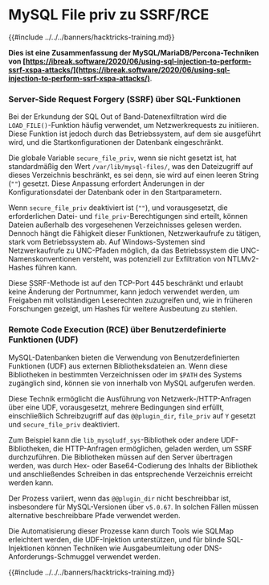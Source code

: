 # MySQL File priv zu SSRF/RCE

{{#include ../../../banners/hacktricks-training.md}}

**Dies ist eine Zusammenfassung der MySQL/MariaDB/Percona-Techniken von [https://ibreak.software/2020/06/using-sql-injection-to-perform-ssrf-xspa-attacks/](https://ibreak.software/2020/06/using-sql-injection-to-perform-ssrf-xspa-attacks/)**.

### Server-Side Request Forgery (SSRF) über SQL-Funktionen

Bei der Erkundung der SQL Out of Band-Datenexfiltration wird die `LOAD_FILE()`-Funktion häufig verwendet, um Netzwerkrequests zu initiieren. Diese Funktion ist jedoch durch das Betriebssystem, auf dem sie ausgeführt wird, und die Startkonfigurationen der Datenbank eingeschränkt.

Die globale Variable `secure_file_priv`, wenn sie nicht gesetzt ist, hat standardmäßig den Wert `/var/lib/mysql-files/`, was den Dateizugriff auf dieses Verzeichnis beschränkt, es sei denn, sie wird auf einen leeren String (`""`) gesetzt. Diese Anpassung erfordert Änderungen in der Konfigurationsdatei der Datenbank oder in den Startparametern.

Wenn `secure_file_priv` deaktiviert ist (`""`), und vorausgesetzt, die erforderlichen Datei- und `file_priv`-Berechtigungen sind erteilt, können Dateien außerhalb des vorgesehenen Verzeichnisses gelesen werden. Dennoch hängt die Fähigkeit dieser Funktionen, Netzwerkaufrufe zu tätigen, stark vom Betriebssystem ab. Auf Windows-Systemen sind Netzwerkaufrufe zu UNC-Pfaden möglich, da das Betriebssystem die UNC-Namenskonventionen versteht, was potenziell zur Exfiltration von NTLMv2-Hashes führen kann.

Diese SSRF-Methode ist auf den TCP-Port 445 beschränkt und erlaubt keine Änderung der Portnummer, kann jedoch verwendet werden, um Freigaben mit vollständigen Leserechten zuzugreifen und, wie in früheren Forschungen gezeigt, um Hashes für weitere Ausbeutung zu stehlen.

### Remote Code Execution (RCE) über Benutzerdefinierte Funktionen (UDF)

MySQL-Datenbanken bieten die Verwendung von Benutzerdefinierten Funktionen (UDF) aus externen Bibliotheksdateien an. Wenn diese Bibliotheken in bestimmten Verzeichnissen oder im `$PATH` des Systems zugänglich sind, können sie von innerhalb von MySQL aufgerufen werden.

Diese Technik ermöglicht die Ausführung von Netzwerk-/HTTP-Anfragen über eine UDF, vorausgesetzt, mehrere Bedingungen sind erfüllt, einschließlich Schreibzugriff auf das `@@plugin_dir`, `file_priv` auf `Y` gesetzt und `secure_file_priv` deaktiviert.

Zum Beispiel kann die `lib_mysqludf_sys`-Bibliothek oder andere UDF-Bibliotheken, die HTTP-Anfragen ermöglichen, geladen werden, um SSRF durchzuführen. Die Bibliotheken müssen auf den Server übertragen werden, was durch Hex- oder Base64-Codierung des Inhalts der Bibliothek und anschließendes Schreiben in das entsprechende Verzeichnis erreicht werden kann.

Der Prozess variiert, wenn das `@@plugin_dir` nicht beschreibbar ist, insbesondere für MySQL-Versionen über `v5.0.67`. In solchen Fällen müssen alternative beschreibbare Pfade verwendet werden.

Die Automatisierung dieser Prozesse kann durch Tools wie SQLMap erleichtert werden, die UDF-Injektion unterstützen, und für blinde SQL-Injektionen können Techniken wie Ausgabeumleitung oder DNS-Anforderungs-Schmuggel verwendet werden.

{{#include ../../../banners/hacktricks-training.md}}
